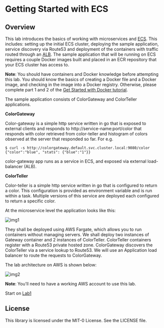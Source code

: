 

# Getting Started with ECS

## Overview

This lab introduces the basics of working with microservices and [ECS](https://aws.amazon.com/ecs/). This includes: setting up the initial ECS cluster, deploying the sample application, service discovery via Route53 and deployment of the containers with traffic routed through an [ALB](https://aws.amazon.com/elasticloadbalancing/applicationloadbalancer/). The sample application that will be running on ECS requires a couple Docker images built and placed in an ECR repository that your ECS cluster has access to.

**Note**: You should have containers and Docker knowledge before attempting this lab. You should know the basics of creating a Docker file and a Docker image, and checking in the image into a Docker registry. Otherwise, please complete part 1 and 2 of the [Get Started with Docker tutorial](https://docs.docker.com/get-started/).

The sample application consists of ColorGateway and ColorTeller applications. 

**ColorGateway**

Color-gateway is a simple http service written in go that is exposed to external clients and responds to http://service-name:port/color that responds with color retrieved from color-teller and histogram of colors observed at the server that responded so far. For e.g.

```
$ curl -s http://colorgateway.default.svc.cluster.local:9080/color
{"color":"blue", "stats": {"blue":"1"}}
```

color-gateway app runs as a service in ECS, and exposed via external load-balancer (ALB). 

**ColorTeller**

Color-teller is a simple http service written in go that is configured to return a color. This configuration is provided as environment variable and is run within a task. Multiple versions of this service are deployed each configured to return a specific color.

At the microservice level the application looks like this:

![img1]

[img1]:https://github.com/tohwsw/aws-ecs-workshop/blob/master/Lab1-Getting-Started-with-ECS/img/microservicesapp.png

They shall be deployed using AWS Fargate, which allows you to run containers without managing servers. We shall deploy two instances of Gateway container and 2 instances of ColorTeller. ColorTeller containers register with a Route53 private hosted zone. ColorGateway discovers the ColorTeller via a service lookup to Route53. We will use an Application load balancer to route the requests to ColorGateway.

The lab architecture on AWS is shown below:

![img2]

[img2]:https://github.com/tohwsw/aws-ecs-workshop/blob/master/Lab1-Getting-Started-with-ECS/img/1-lab-architecture.png

**Note**: 
You'll need to have a working AWS account to use this lab.

Start on [Lab1](https://github.com/tohwsw/aws-ecs-workshop/tree/master/Lab1-Getting-Started-with-ECS)

## License

This library is licensed under the MIT-0 License. See the LICENSE file.

